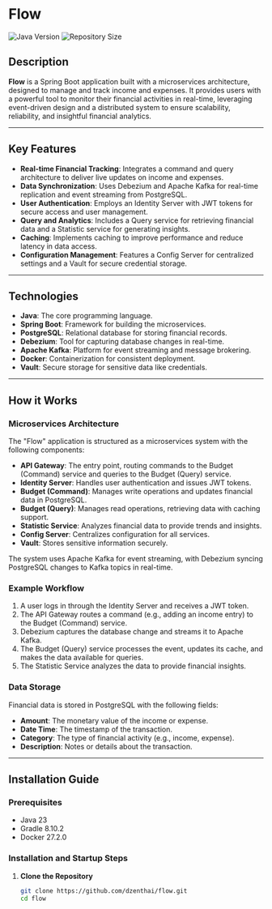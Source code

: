 # Flow

![Java Version](https://img.shields.io/badge/Java-v23-red)
![Repository Size](https://img.shields.io/github/repo-size/dzenthai/flow?color=red)

## **Description**

**Flow** is a Spring Boot application built with a microservices architecture, designed to manage and track income and expenses.
It provides users with a powerful tool to monitor their financial activities in real-time,
leveraging event-driven design and a distributed system to ensure scalability, reliability, and insightful financial analytics.

---

## **Key Features**

- **Real-time Financial Tracking**: Integrates a command and query architecture to deliver live updates on income and expenses.
- **Data Synchronization**: Uses Debezium and Apache Kafka for real-time replication and event streaming from PostgreSQL.
- **User Authentication**: Employs an Identity Server with JWT tokens for secure access and user management.
- **Query and Analytics**: Includes a Query service for retrieving financial data and a Statistic service for generating insights.
- **Caching**: Implements caching to improve performance and reduce latency in data access.
- **Configuration Management**: Features a Config Server for centralized settings and a Vault for secure credential storage.

---

## **Technologies**

- **Java**: The core programming language.
- **Spring Boot**: Framework for building the microservices.
- **PostgreSQL**: Relational database for storing financial records.
- **Debezium**: Tool for capturing database changes in real-time.
- **Apache Kafka**: Platform for event streaming and message brokering.
- **Docker**: Containerization for consistent deployment.
- **Vault**: Secure storage for sensitive data like credentials.

---

## **How it Works**

### **Microservices Architecture**

The "Flow" application is structured as a microservices system with the following components:

- **API Gateway**: The entry point, routing commands to the Budget (Command) service and queries to the Budget (Query) service.
- **Identity Server**: Handles user authentication and issues JWT tokens.
- **Budget (Command)**: Manages write operations and updates financial data in PostgreSQL.
- **Budget (Query)**: Manages read operations, retrieving data with caching support.
- **Statistic Service**: Analyzes financial data to provide trends and insights.
- **Config Server**: Centralizes configuration for all services.
- **Vault**: Stores sensitive information securely.

The system uses Apache Kafka for event streaming, with Debezium syncing PostgreSQL changes to Kafka topics in real-time.

### **Example Workflow**

1. A user logs in through the Identity Server and receives a JWT token.
2. The API Gateway routes a command (e.g., adding an income entry) to the Budget (Command) service.
3. Debezium captures the database change and streams it to Apache Kafka.
4. The Budget (Query) service processes the event, updates its cache, and makes the data available for queries.
5. The Statistic Service analyzes the data to provide financial insights.

### **Data Storage**

Financial data is stored in PostgreSQL with the following fields:
- **Amount**: The monetary value of the income or expense.
- **Date Time**: The timestamp of the transaction.
- **Category**: The type of financial activity (e.g., income, expense).
- **Description**: Notes or details about the transaction.

---

## **Installation Guide**

### **Prerequisites**

- Java 23
- Gradle 8.10.2
- Docker 27.2.0

### **Installation and Startup Steps**

1. **Clone the Repository**
   ```bash
   git clone https://github.com/dzenthai/flow.git
   cd flow